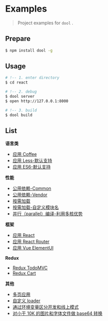 # Examples

> Project examples for `dool` .

## Prepare

```bash
$ npm install dool -g
```

## Usage

```bash
# !-- 1. enter directory
$ cd react

# !-- 2. debug
$ dool server
$ open http://127.0.0.1:8000

# !-- 3. build
$ dool build
```

## List

**语言类**
- [应用 Coffee](./coffee)
- [应用 Less-默认支持](./less)
- [应用 ES6-默认支持](./es6)

**性能**
- [公用依赖-Common](./common)
- [公用依赖-Vendor](./common-vendor)
- [按需加载](./lazy-load)
- [按需加载-自定义模块名](./named-chunks)
- [并行（parallel）编译-利用多核优势](./multipage)

**框架**
- [应用 React](./react)
- [应用 React Router](https://github.com/d-band/yax-hackernews)
- [应用 Vue ElementUI](https://github.com/d-band/vue-boilerplate)

**Redux**
- [Redux TodoMVC](./redux-todomvc)
- [Redux Cart](./redux-shopping-cart)

**其他**
- [多页应用](./multipage)
- [自定义 loader](./custom-loader)
- [通过环境变量区分开发和线上模式](./define)
- [对小于 10K 的图片和字体文件做 base64 转换](./base64)

